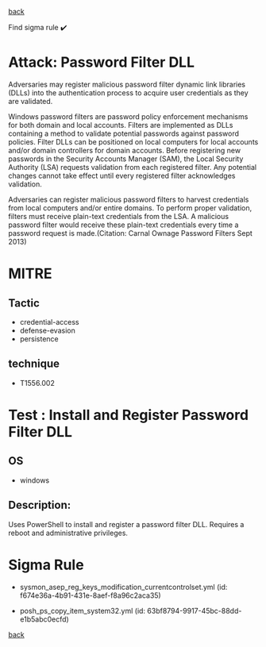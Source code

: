 
[back](../index.md)

Find sigma rule :heavy_check_mark: 

# Attack: Password Filter DLL 

Adversaries may register malicious password filter dynamic link libraries (DLLs) into the authentication process to acquire user credentials as they are validated. 

Windows password filters are password policy enforcement mechanisms for both domain and local accounts. Filters are implemented as DLLs containing a method to validate potential passwords against password policies. Filter DLLs can be positioned on local computers for local accounts and/or domain controllers for domain accounts. Before registering new passwords in the Security Accounts Manager (SAM), the Local Security Authority (LSA) requests validation from each registered filter. Any potential changes cannot take effect until every registered filter acknowledges validation. 

Adversaries can register malicious password filters to harvest credentials from local computers and/or entire domains. To perform proper validation, filters must receive plain-text credentials from the LSA. A malicious password filter would receive these plain-text credentials every time a password request is made.(Citation: Carnal Ownage Password Filters Sept 2013)

# MITRE
## Tactic
  - credential-access
  - defense-evasion
  - persistence


## technique
  - T1556.002


# Test : Install and Register Password Filter DLL
## OS
  - windows


## Description:
Uses PowerShell to install and register a password filter DLL. Requires a reboot and administrative privileges.


# Sigma Rule
 - sysmon_asep_reg_keys_modification_currentcontrolset.yml (id: f674e36a-4b91-431e-8aef-f8a96c2aca35)

 - posh_ps_copy_item_system32.yml (id: 63bf8794-9917-45bc-88dd-e1b5abc0ecfd)



[back](../index.md)
